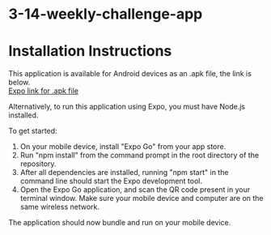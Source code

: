 # 3-14-weekly-challenge-app

# Installation Instructions
This application is available for Android devices as an .apk file, the link is below.  
[Expo link for .apk file](https://expo.dev/accounts/dwallace.rev/projects/3-14-weekly-challenge-app/builds/884cb246-ca70-453f-ad16-f4bbe4f2c44b)

Alternatively, to run this application using Expo, you must have Node.js installed. 

To get started:

1. On your mobile device, install "Expo Go" from your app store.
2. Run "npm install" from the command prompt in the root directory of the repository.
3. After all dependencies are installed, running "npm start" in the command line should start the Expo development tool.
4. Open the Expo Go application, and scan the QR code present in your terminal window. Make sure your mobile device and computer are on the same wireless network.

The application should now bundle and run on your mobile device.

